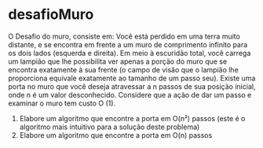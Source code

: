 # desafioMuro

O Desafio do muro, consiste em:
Você está perdido em uma terra muito distante, e se encontra em frente a
um muro de comprimento infinito para os dois lados (esquerda e direita).
Em meio à escuridão total, você carrega um lampião que lhe possibilita ver
apenas a porção do muro que se encontra exatamente à sua frente (o campo
de visão que o lampião lhe proporciona equivale exatamente ao tamanho
de um passo seu). Existe uma porta no muro que você deseja atravessar a
n passos de sua posição inicial, onde n é um valor desconhecido. Considere
que a ação de dar um passo e examinar o muro tem custo O (1).
1. Elabore um algoritmo que encontre a porta em O(n²) passos (este é o algoritmo mais intuitivo para a solução deste problema)
2. Elabore um algoritmo que encontre a porta em O(n) passos
